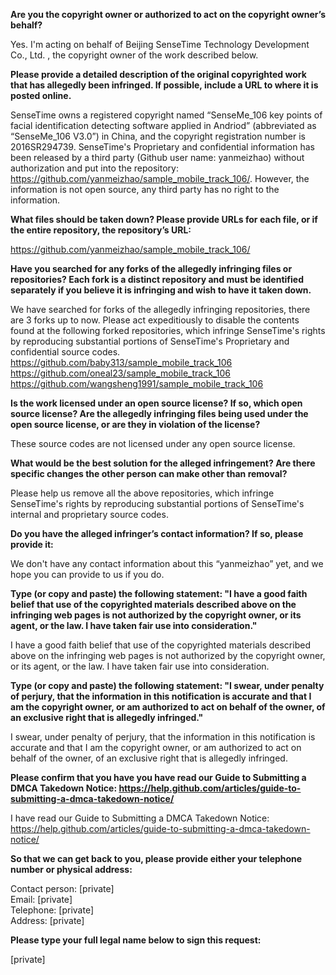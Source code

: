 **Are you the copyright owner or authorized to act on the copyright owner’s behalf?**

Yes. I'm acting on behalf of Beijing SenseTime Technology Development Co., Ltd. , the copyright owner of the work described below.

**Please provide a detailed description of the original copyrighted work that has allegedly been infringed. If possible, include a URL to where it is posted online.**

SenseTime owns a registered copyright named “SenseMe_106 key points of facial identification detecting software applied in Andriod” (abbreviated as “SenseMe_106 V3.0”) in China, and the copyright registration number is 2016SR294739. SenseTime's Proprietary and confidential information has been released by a third party (Github user name: yanmeizhao) without authorization and put into the repository: https://github.com/yanmeizhao/sample_mobile_track_106/. However, the information is not open source, any third party has no right to the information.

**What files should be taken down? Please provide URLs for each file, or if the entire repository, the repository’s URL:**

https://github.com/yanmeizhao/sample_mobile_track_106/

**Have you searched for any forks of the allegedly infringing files or repositories? Each fork is a distinct repository and must be identified separately if you believe it is infringing and wish to have it taken down.**

We have searched for forks of the allegedly infringing repositories, there are 3 forks up to now. Please act expeditiously to disable the contents found at the following forked repositories, which infringe SenseTime's rights by reproducing substantial portions of SenseTime's Proprietary and confidential source codes.  
https://github.com/baby313/sample_mobile_track_106  
https://github.com/oneal23/sample_mobile_track_106  
https://github.com/wangsheng1991/sample_mobile_track_106  

**Is the work licensed under an open source license? If so, which open source license? Are the allegedly infringing files being used under the open source license, or are they in violation of the license?**

These source codes are not licensed under any open source license.

**What would be the best solution for the alleged infringement? Are there specific changes the other person can make other than removal?**

Please help us remove all the above repositories, which infringe SenseTime's rights by reproducing substantial portions of SenseTime's internal and proprietary source codes.

**Do you have the alleged infringer’s contact information? If so, please provide it:**

We don't have any contact information about this “yanmeizhao” yet, and we hope you can provide to us if you do.

**Type (or copy and paste) the following statement: "I have a good faith belief that use of the copyrighted materials described above on the infringing web pages is not authorized by the copyright owner, or its agent, or the law. I have taken fair use into consideration."**

I have a good faith belief that use of the copyrighted materials described above on the infringing web pages is not authorized by the copyright owner, or its agent, or the law. I have taken fair use into consideration.

**Type (or copy and paste) the following statement: "I swear, under penalty of perjury, that the information in this notification is accurate and that I am the copyright owner, or am authorized to act on behalf of the owner, of an exclusive right that is allegedly infringed."**

I swear, under penalty of perjury, that the information in this notification is accurate and that I am the copyright owner, or am authorized to act on behalf of the owner, of an exclusive right that is allegedly infringed.

**Please confirm that you have you have read our Guide to Submitting a DMCA Takedown Notice: https://help.github.com/articles/guide-to-submitting-a-dmca-takedown-notice/**

I have read our Guide to Submitting a DMCA Takedown Notice: https://help.github.com/articles/guide-to-submitting-a-dmca-takedown-notice/

**So that we can get back to you, please provide either your telephone number or physical address:**

Contact person: [private]  
Email: [private]  
Telephone: [private]  
Address: [private]  

**Please type your full legal name below to sign this request:**

[private]
